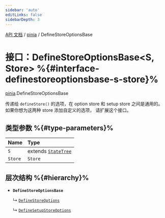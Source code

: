 ```yaml
---
sidebar: 'auto'
editLinks: false
sidebarDepth: 3
---
```


[API 文档](../index.md) / [pinia](../modules/pinia.md) / DefineStoreOptionsBase

# 接口：DefineStoreOptionsBase<S, Store\> %{#interface-definestoreoptionsbase-s-store}%

[pinia](../modules/pinia.md).DefineStoreOptionsBase

传递给 `defineStore()` 的选项，在 option store 和 setup store 之间是通用的。
如果你想为这两种 store 添加自定义的选项，
请扩展这个接口。

## 类型参数 %{#type-parameters}%

| Name    | Type                                                 |
| :------ | :--------------------------------------------------- |
| `S`     | extends [`StateTree`](../modules/pinia.md#statetree) |
| `Store` | `Store`                                              |

## 层次结构 %{#hierarchy}%

- **`DefineStoreOptionsBase`**

  ↳ [`DefineStoreOptions`](pinia.DefineStoreOptions.md)

  ↳ [`DefineSetupStoreOptions`](pinia.DefineSetupStoreOptions.md)
